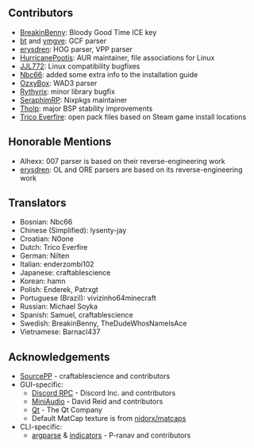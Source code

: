 ## Contributors
- [BreakinBenny](https://github.com/BreakinBenny): Bloody Good Time ICE key
- [bt](https://github.com/eepycats) and [ymgve](https://github.com/ymgve): GCF parser
- [erysdren](https://github.com/erysdren): HOG parser, VPP parser
- [HurricanePootis](https://github.com/HurricanePootis): AUR maintainer, file associations for Linux
- [JJL772](https://github.com/JJL772): Linux compatibility bugfixes
- [Nbc66](https://github.com/Nbc66): added some extra info to the installation guide
- [OzxyBox](https://github.com/ozxybox): WAD3 parser
- [Rythyrix](https://github.com/Rythyrix): minor library bugfix
- [SeraphimRP](https://github.com/SeraphimRP): Nixpkgs maintainer
- [Tholp](https://github.com/Tholp1): major BSP stability improvements
- [Trico Everfire](https://github.com/Trico-Everfire): open pack files based on Steam game install locations

## Honorable Mentions
- Alhexx: 007 parser is based on their reverse-engineering work
- [erysdren](https://github.com/erysdren): OL and ORE parsers are based on its reverse-engineering work

## Translators
- Bosnian: Nbc66
- Chinese (Simplified): lysenty-jay
- Croatian: N0one
- Dutch: Trico Everfire
- German: Nilten
- Italian: enderzombi102
- Japanese: craftablescience
- Korean: hamn
- Polish: Enderek, Patrxgt
- Portuguese (Brazil): vivizinho64minecraft
- Russian: Michael Soyka
- Spanish: Samuel, craftablescience
- Swedish: BreakinBenny, TheDudeWhosNameIsAce
- Vietnamese: Barnacl437

## Acknowledgements
- [SourcePP](https://github.com/craftablescience/sourcepp) - craftablescience and contributors
- GUI-specific:
  - [Discord RPC](https://github.com/craftablescience/discord-rpc-clean) - Discord Inc. and contributors
  - [MiniAudio](https://github.com/mackron/miniaudio) - David Reid and contributors
  - [Qt](https://www.qt.io) - The Qt Company
  - Default MatCap texture is from [nidorx/matcaps](https://github.com/nidorx/matcaps/blob/master/PAGE-15.md#706962_24211e_bcb6af_aca494)
- CLI-specific:
  - [argparse](https://github.com/p-ranav/argparse) & [indicators](https://github.com/p-ranav/indicators) - P-ranav and contributors
